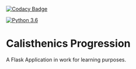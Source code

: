 [![Codacy Badge](https://api.codacy.com/project/badge/Grade/9e4e621046f445dc802959bba24c67a4)](https://app.codacy.com/app/richi-sixt/calisthenics_progression?utm_source=github.com&utm_medium=referral&utm_content=richi-sixt/calisthenics_progression&utm_campaign=Badge_Grade_Dashboard)

[![Python 3.6](https://img.shields.io/badge/python-3.6.7-blue.svg)](https://www.python.org/downloads/release/python-367/)

# Calisthenics Progression
A Flask Application in work for learning purposes.

